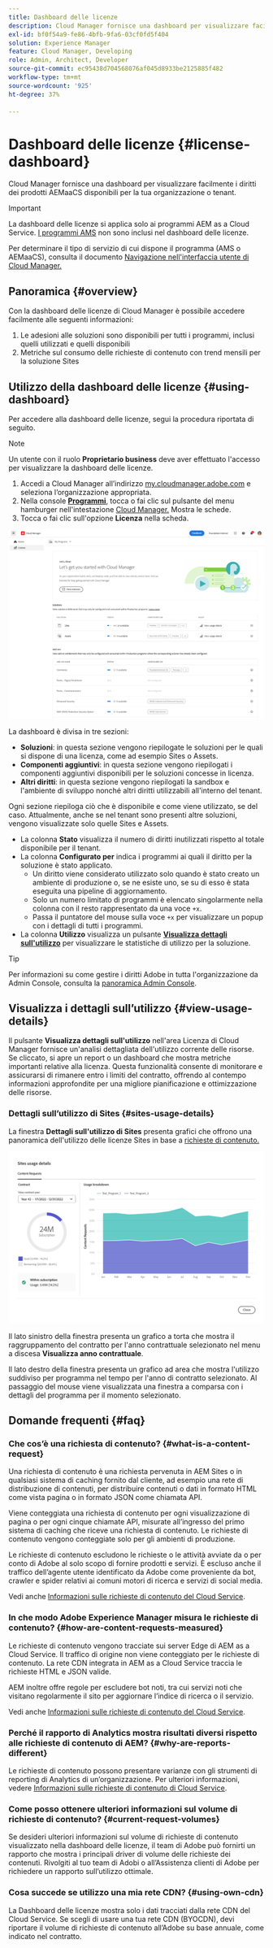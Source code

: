```yaml
---
title: Dashboard delle licenze
description: Cloud Manager fornisce una dashboard per visualizzare facilmente i diritti dei prodotti AEMaaCS disponibili per la tua organizzazione o tenant.
exl-id: bf0f54a9-fe86-4bfb-9fa6-03cf0fd5f404
solution: Experience Manager
feature: Cloud Manager, Developing
role: Admin, Architect, Developer
source-git-commit: ec95438d704568076af045d8933be2125885f482
workflow-type: tm+mt
source-wordcount: '925'
ht-degree: 37%

---
```



# Dashboard delle licenze {#license-dashboard}

Cloud Manager fornisce una dashboard per visualizzare facilmente i diritti dei prodotti AEMaaCS disponibili per la tua organizzazione o tenant.

>[!IMPORTANT]
>
>La dashboard delle licenze si applica solo ai programmi AEM as a Cloud Service. [I programmi AMS](https://experienceleague.adobe.com/en/docs/experience-manager-cloud-manager/content/introduction) non sono inclusi nel dashboard delle licenze.
>
>Per determinare il tipo di servizio di cui dispone il programma (AMS o AEMaaCS), consulta il documento [Navigazione nell&#39;interfaccia utente di Cloud Manager.](/help/implementing/cloud-manager/navigation.md#program-cards)

## Panoramica {#overview}

Con la dashboard delle licenze di Cloud Manager è possibile accedere facilmente alle seguenti informazioni:

1. Le adesioni alle soluzioni sono disponibili per tutti i programmi, inclusi quelli utilizzati e quelli disponibili
1. Metriche sul consumo delle richieste di contenuto con trend mensili per la soluzione Sites

## Utilizzo della dashboard delle licenze {#using-dashboard}

Per accedere alla dashboard delle licenze, segui la procedura riportata di seguito.

>[!NOTE]
>
>Un utente con il ruolo **Proprietario business** deve aver effettuato l&#39;accesso per visualizzare la dashboard delle licenze.

1. Accedi a Cloud Manager all’indirizzo [my.cloudmanager.adobe.com](https://my.cloudmanager.adobe.com/) e seleziona l’organizzazione appropriata.
1. Nella console **[Programmi](/help/implementing/cloud-manager/navigation.md#my-programs)**, tocca o fai clic sul pulsante del menu hamburger nell&#39;intestazione [Cloud Manager.](/help/implementing/cloud-manager/navigation.md#cloud-manager-header) Mostra le schede.
1. Tocca o fai clic sull&#39;opzione **Licenza** nella scheda.

![Dashboard delle licenze](assets/license-dashboard.png)

La dashboard è divisa in tre sezioni:

* **Soluzioni**: in questa sezione vengono riepilogate le soluzioni per le quali si dispone di una licenza, come ad esempio Sites o Assets.
* **Componenti aggiuntivi**: in questa sezione vengono riepilogati i componenti aggiuntivi disponibili per le soluzioni concesse in licenza.
* **Altri diritti**: in questa sezione vengono riepilogati la sandbox e l&#39;ambiente di sviluppo nonché altri diritti utilizzabili all&#39;interno del tenant.

Ogni sezione riepiloga ciò che è disponibile e come viene utilizzato, se del caso. Attualmente, anche se nel tenant sono presenti altre soluzioni, vengono visualizzate solo quelle Sites e Assets.

* La colonna **Stato** visualizza il numero di diritti inutilizzati rispetto al totale disponibile per il tenant.
* La colonna **Configurato per** indica i programmi ai quali il diritto per la soluzione è stato applicato.
   * Un diritto viene considerato utilizzato solo quando è stato creato un ambiente di produzione o, se ne esiste uno, se su di esso è stata eseguita una pipeline di aggiornamento.
   * Solo un numero limitato di programmi è elencato singolarmente nella colonna con il resto rappresentato da una voce `+x`.
   * Passa il puntatore del mouse sulla voce `+x` per visualizzare un popup con i dettagli di tutti i programmi.
* La colonna **Utilizzo** visualizza un pulsante **[Visualizza dettagli sull&#39;utilizzo](#view-usage-details)** per visualizzare le statistiche di utilizzo per la soluzione.

>[!TIP]
>
>Per informazioni su come gestire i diritti Adobe in tutta l&#39;organizzazione da Admin Console, consulta la [panoramica Admin Console](https://helpx.adobe.com/it/enterprise/using/admin-console.html).

## Visualizza i dettagli sull’utilizzo {#view-usage-details}

<!--
The **View usage details** button gives access to the chosen solution's **Usage Details** window. This window gives a detailed breakdown including charts to show your solution's usage. How that usage is measured depends on the chosen solution. -->

Il pulsante **Visualizza dettagli sull&#39;utilizzo** nell&#39;area Licenza di Cloud Manager fornisce un&#39;analisi dettagliata dell&#39;utilizzo corrente delle risorse. Se cliccato, si apre un report o un dashboard che mostra metriche importanti relative alla licenza. <!-- ADD THIS SENTENCE IF ASSETS USAGE DETAILS GETS REINSTATED ", such as the number of users, storage consumption, or bandwidth usage, depending on the type of services you're using." --> Questa funzionalità consente di monitorare e assicurarsi di rimanere entro i limiti del contratto, offrendo al contempo informazioni approfondite per una migliore pianificazione e ottimizzazione delle risorse.

### Dettagli sull’utilizzo di Sites {#sites-usage-details}

La finestra **Dettagli sull&#39;utilizzo di Sites** presenta grafici che offrono una panoramica dell&#39;utilizzo delle licenze Sites in base a [richieste di contenuto.](#what-is-a-content-request)

![Finestra dettagli utilizzo siti](assets/sites-usage-details.png)

Il lato sinistro della finestra presenta un grafico a torta che mostra il raggruppamento del contratto per l&#39;anno contrattuale selezionato nel menu a discesa **Visualizza anno contrattuale**.

Il lato destro della finestra presenta un grafico ad area che mostra l&#39;utilizzo suddiviso per programma nel tempo per l&#39;anno di contratto selezionato. Al passaggio del mouse viene visualizzata una finestra a comparsa con i dettagli del programma per il momento selezionato.

<!-- REMOVED AS PER CQDOC-21983
### Assets usage details {#assets-usage-details}

The **Assets usage details** window, presents graphs giving an overview of the usage of your Assets licenses based on [storage](#storage) and [standard users.](#standard-users) Select the appropriate tab to toggle between the views.

For both storage and standard users views, you can use the **Environment Type** dropdown to toggle the view between production, stage, and development environments.

#### Storage {#storage}

![Assets usage details window for storage](assets/assets-usage-details-storage.png)

The left side of the window presents a pie chart showing the contract breakdown for the contract year selected in the **View contract year** dropdown.

The right side of the window presents an area chart showing the usage broken down by program over time for the selected contract year. A hover reveals a popup with details per program for the selected point in time.

#### Standard Users {#standard-users}

![Assets usage details window for standard-users](assets/assets-usage-details-standard-users.png)

The left side of the window presents a pie chart showing the contract breakdown for the contract year selected in the **View contract year** dropdown.

The right side of the window presents an area chart showing the usage broken down by program over time for the selected contract year. A hover reveals a popup with details per program for the selected point in time. -->

## Domande frequenti {#faq}

### Che cos’è una richiesta di contenuto? {#what-is-a-content-request}

Una richiesta di contenuto è una richiesta pervenuta in AEM Sites o in qualsiasi sistema di caching fornito dal cliente, ad esempio una rete di distribuzione di contenuti, per distribuire contenuti o dati in formato HTML come vista pagina o in formato JSON come chiamata API.

Viene conteggiata una richiesta di contenuto per ogni visualizzazione di pagina o per ogni cinque chiamate API, misurate all’ingresso del primo sistema di caching che riceve una richiesta di contenuto. Le richieste di contenuto vengono conteggiate solo per gli ambienti di produzione.

Le richieste di contenuto escludono le richieste o le attività avviate da o per conto di Adobe al solo scopo di fornire prodotti e servizi. È escluso anche il traffico dell’agente utente identificato da Adobe come proveniente da bot, crawler e spider relativi ai comuni motori di ricerca e servizi di social media.

Vedi anche [Informazioni sulle richieste di contenuto del Cloud Service](/help/implementing/cloud-manager/content-requests.md).

### In che modo Adobe Experience Manager misura le richieste di contenuto? {#how-are-content-requests-measured}

Le richieste di contenuto vengono tracciate sui server Edge di AEM as a Cloud Service. Il traffico di origine non viene conteggiato per le richieste di contenuto. La rete CDN integrata in AEM as a Cloud Service traccia le richieste HTML e JSON valide.

AEM inoltre offre regole per escludere bot noti, tra cui servizi noti che visitano regolarmente il sito per aggiornare l’indice di ricerca o il servizio.

Vedi anche [Informazioni sulle richieste di contenuto del Cloud Service](/help/implementing/cloud-manager/content-requests.md).

### Perché il rapporto di Analytics mostra risultati diversi rispetto alle richieste di contenuto di AEM? {#why-are-reports-different}

Le richieste di contenuto possono presentare varianze con gli strumenti di reporting di Analytics di un’organizzazione. Per ulteriori informazioni, vedere [Informazioni sulle richieste di contenuto di Cloud Service](/help/implementing/cloud-manager/content-requests.md).

### Come posso ottenere ulteriori informazioni sul volume di richieste di contenuto? {#current-request-volumes}

Se desideri ulteriori informazioni sul volume di richieste di contenuto visualizzato nella dashboard delle licenze, il team di Adobe può fornirti un rapporto che mostra i principali driver di volume delle richieste dei contenuti. Rivolgiti al tuo team di Adobi o all’Assistenza clienti di Adobe per richiedere un rapporto sull’utilizzo ottimale.

### Cosa succede se utilizzo una mia rete CDN? {#using-own-cdn}

La Dashboard delle licenze mostra solo i dati tracciati dalla rete CDN del Cloud Service. Se scegli di usare una tua rete CDN (BYOCDN), devi riportare il volume di richieste di contenuto all’Adobe su base annuale, come indicato nel contratto.
